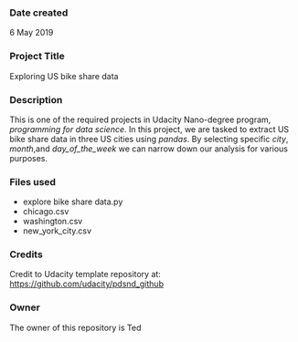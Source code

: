 ### Date created
6 May 2019

### Project Title
Exploring US bike share data

### Description
This is one of the required projects in Udacity Nano-degree program, *programming for data science*. In this project, we are
tasked to extract US bike share data in three US cities using *pandas*. By selecting specific *city*, *month*,and *day_of_the_week*
we can narrow down our analysis for various purposes.

### Files used
* explore bike share data.py
* chicago.csv
* washington.csv
* new_york_city.csv

### Credits
Credit to Udacity template repository at: https://github.com/udacity/pdsnd_github

### Owner
The owner of this repository is Ted

